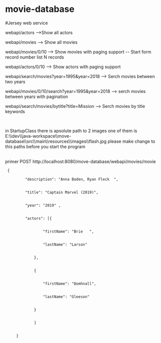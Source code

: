 # movie-database 
#Jersey web service 
<p> webapi/actors  -->Show all actors</p>
<p>webapi/movies --> Show all movies</p>
<p>webapi/movies/0/10 --> Show  movies with paging support -- Start form record number list N records </p>
<p>webapi/actors/0/10 --> Show  actors with paging support</p>
<p> webapi/search/movies?year=1995&year=2018 --> Serch movies between two years</p>
<p>webapi/movies/0/10/search?year=1995&year=2018  --> serch movies between years with pagination</p>
<p>webapi/search/movies/bytitle?title=Mission  --> Serch movies by title keywords</p>
<br>
<p> in StartupClass there is apsolute path to 2 images one of them is <br>
 E:\\dev\\java-workspace\\move-database\\src\\main\\resources\\images\\flash.jpg 
please make change to this paths before you start the program</p>
 
 <br>
 primer POST http://localhost:8080/move-database/webapi/movies/movie
 <br>
<code>
 {<br>
         "description": "Anna Boden, Ryan Fleck  ",
         <br>
         "title": "Captain Marvel (2019)",
         <br>
         "year": "2019" ,
          <br>
         "actors": [{
          <br>
                 "firstName": "Brie   ",
                  <br>
                 "lastName": "Larson"
                  <br>
             },
              <br>
             {
              <br>
                 "firstName": "Domhnall",
                  <br>
                 "lastName": "Gleeson"
                  <br>
             }
              <br>
             ]
              <br>
     }
     <code>

